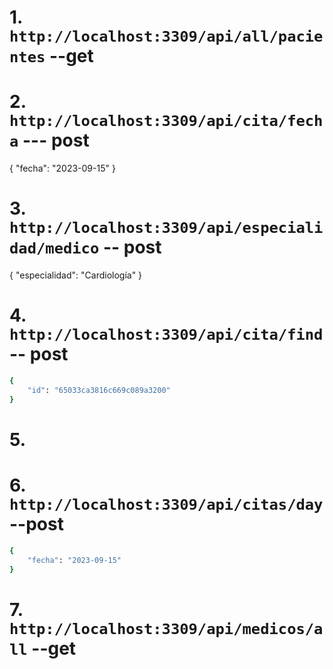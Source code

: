 # 1. `http://localhost:3309/api/all/pacientes` --get
# 2. `http://localhost:3309/api/cita/fecha` --- post
{
    "fecha": "2023-09-15"
}

# 3. `http://localhost:3309/api/especialidad/medico` -- post

{
    "especialidad": "Cardiología"
}

# 4. `http://localhost:3309/api/cita/find` -- post

```bash 
{
    "id": "65033ca3816c669c089a3200"
}
```
  
# 5.

# 6. `http://localhost:3309/api/citas/day` --post 

```bash
{
    "fecha": "2023-09-15"
}
``` 

# 7. `http://localhost:3309/api/medicos/all` --get